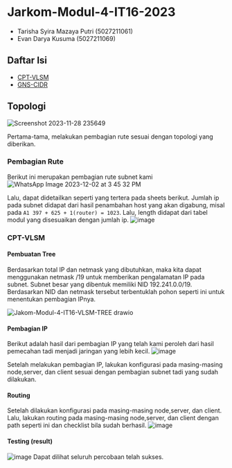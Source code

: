 
# Jarkom-Modul-4-IT16-2023

- Tarisha Syira Mazaya Putri (5027211061)
- Evan Darya Kusuma (5027211069)

## Daftar Isi
- [CPT-VLSM](https://github.com/tarishaicha/Jarkom-Modul-4-IT16-2023/tree/main#cpt-vlsm)
- [GNS-CIDR](https://github.com/tarishaicha/Jarkom-Modul-4-IT16-2023/tree/main#gns-cidr)

## Topologi
![Screenshot 2023-11-28 235649](https://github.com/tarishaicha/Jarkom-Modul-4-IT16-2023/assets/107459188/33de07cf-9aed-48fc-b54b-8742f90313ed)

Pertama-tama, melakukan pembagian rute sesuai dengan topologi yang diberikan.

### Pembagian Rute
Berikut ini merupakan pembagian rute subnet kami
![WhatsApp Image 2023-12-02 at 3 45 32 PM](https://github.com/tarishaicha/Jarkom-Modul-4-IT16-2023/assets/107459188/35fc0aa6-d39f-47a6-98b9-3fb29f299e61)

Lalu, dapat didetailkan seperti yang tertera pada sheets berikut. Jumlah ip pada subnet didapat dari hasil penambahan host yang akan digabung, misal pada `A1 397 + 625 + 1(router) = 1023`. Lalu, length didapat dari tabel modul yang disesuaikan dengan jumlah ip.
![image](https://github.com/tarishaicha/Jarkom-Modul-4-IT16-2023/assets/107459188/aca28446-16af-4be6-a2d9-4d8f0e456d99)

### CPT-VLSM
#### Pembuatan Tree 
Berdasarkan total IP dan netmask yang dibutuhkan, maka kita dapat menggunakan netmask /19 untuk memberikan pengalamatan IP pada subnet. Subnet besar yang dibentuk memiliki NID 192.241.0.0/19. Berdasarkan NID dan netmask tersebut terbentuklah pohon seperti ini untuk menentukan pembagian IPnya.

![Jakom-Modul-4-IT16-VLSM-TREE drawio](https://github.com/tarishaicha/Jarkom-Modul-4-IT16-2023/assets/107459188/00b93619-de08-4458-b058-2cfaba23f0c9)

#### Pembagian IP
Berikut adalah hasil dari pembagian IP yang telah kami peroleh dari hasil pemecahan tadi menjadi jaringan yang lebih kecil.
![image](https://github.com/tarishaicha/Jarkom-Modul-4-IT16-2023/assets/107459188/24658828-22c6-41a4-b5a0-6288db7e7e0f)

Setelah melakukan pembagian IP, lakukan konfigurasi pada masing-masing node,server, dan client sesuai dengan pembagian subnet tadi yang sudah dilakukan.

#### Routing
Setelah dilakukan konfigurasi pada masing-masing node,server, dan client. Lalu, lakukan routing pada masing-masing node,server, dan client dengan path seperti ini dan checklist bila sudah berhasil.
![image](https://github.com/tarishaicha/Jarkom-Modul-4-IT16-2023/assets/107459188/30570ea0-1592-4dda-b8e9-8bc7bc44a63d)

#### Testing (result)
![image](https://github.com/tarishaicha/Jarkom-Modul-4-IT16-2023/assets/107459188/05a12f3a-7989-4020-83f6-ed530a72ebea)
Dapat dilihat seluruh percobaan telah sukses.



